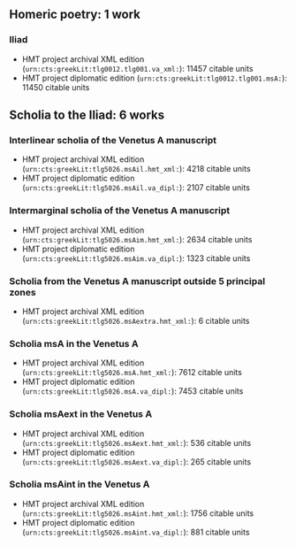 ## Homeric poetry: 1 work

### Iliad

-   HMT project archival XML edition (`urn:cts:greekLit:tlg0012.tlg001.va_xml:`):  11457 citable units
-   HMT project diplomatic edition (`urn:cts:greekLit:tlg0012.tlg001.msA:`):  11450 citable units




## Scholia to the Iliad: 6 works

### Interlinear scholia of the Venetus A manuscript

-   HMT project archival XML edition (`urn:cts:greekLit:tlg5026.msAil.hmt_xml:`):  4218 citable units
-   HMT project diplomatic edition (`urn:cts:greekLit:tlg5026.msAil.va_dipl:`):  2107 citable units


### Intermarginal scholia of the Venetus A manuscript

-   HMT project archival XML edition (`urn:cts:greekLit:tlg5026.msAim.hmt_xml:`):  2634 citable units
-   HMT project diplomatic edition (`urn:cts:greekLit:tlg5026.msAim.va_dipl:`):  1323 citable units


### Scholia from the Venetus A manuscript outside 5 principal zones

-   HMT project archival XML edition (`urn:cts:greekLit:tlg5026.msAextra.hmt_xml:`):  6 citable units


### Scholia msA in the Venetus A

-   HMT project archival XML edition (`urn:cts:greekLit:tlg5026.msA.hmt_xml:`):  7612 citable units
-   HMT project diplomatic edition (`urn:cts:greekLit:tlg5026.msA.va_dipl:`):  7453 citable units


### Scholia msAext in the Venetus A

-   HMT project archival XML edition (`urn:cts:greekLit:tlg5026.msAext.hmt_xml:`):  536 citable units
-   HMT project diplomatic edition (`urn:cts:greekLit:tlg5026.msAext.va_dipl:`):  265 citable units


### Scholia msAint in the Venetus A

-   HMT project archival XML edition (`urn:cts:greekLit:tlg5026.msAint.hmt_xml:`):  1756 citable units
-   HMT project diplomatic edition (`urn:cts:greekLit:tlg5026.msAint.va_dipl:`):  881 citable units



